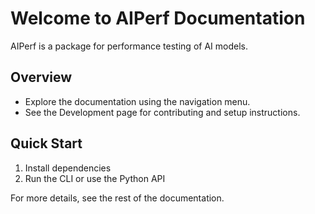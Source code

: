 <!--
# SPDX-FileCopyrightText: Copyright (c) 2025 NVIDIA CORPORATION & AFFILIATES. All rights reserved.
-->
# Welcome to AIPerf Documentation

AIPerf is a package for performance testing of AI models.

## Overview

- Explore the documentation using the navigation menu.
- See the Development page for contributing and setup instructions.

## Quick Start

1. Install dependencies
2. Run the CLI or use the Python API

For more details, see the rest of the documentation.
